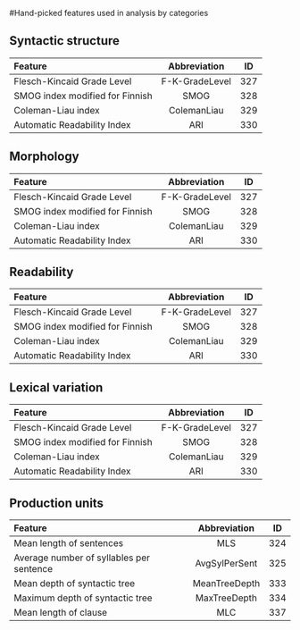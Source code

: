#Hand-picked features used in analysis by categories

## Syntactic structure

| Feature           | Abbreviation | ID |
| :---------------- | :----------: | :-: |
| Flesch-Kincaid Grade Level | F-K-GradeLevel | 327 |
| SMOG index modified for Finnish | SMOG | 328 |
| Coleman-Liau index| ColemanLiau | 329 |
| Automatic Readability Index| ARI | 330 |


## Morphology

| Feature           | Abbreviation | ID |
| :---------------- | :----------: | :-: |
| Flesch-Kincaid Grade Level | F-K-GradeLevel | 327 |
| SMOG index modified for Finnish | SMOG | 328 |
| Coleman-Liau index| ColemanLiau | 329 |
| Automatic Readability Index| ARI | 330 |

## Readability

| Feature           | Abbreviation | ID |
| :---------------- | :----------: | :-: |
| Flesch-Kincaid Grade Level | F-K-GradeLevel | 327 |
| SMOG index modified for Finnish | SMOG | 328 |
| Coleman-Liau index| ColemanLiau | 329 |
| Automatic Readability Index| ARI | 330 |

## Lexical variation

| Feature           | Abbreviation | ID |
| :---------------- | :----------: | :-: |
| Flesch-Kincaid Grade Level | F-K-GradeLevel | 327 |
| SMOG index modified for Finnish | SMOG | 328 |
| Coleman-Liau index| ColemanLiau | 329 |
| Automatic Readability Index| ARI | 330 |

## Production units


| Feature           | Abbreviation | ID |
| :---------------- | :----------: | :-: |
| Mean length of sentences | MLS | 324 |
| Average number of syllables per sentence | AvgSylPerSent | 325 |
| Mean depth of syntactic tree | MeanTreeDepth | 333 |
| Maximum depth of syntactic tree | MaxTreeDepth | 334 |
| Mean length of clause | MLC | 337 |



